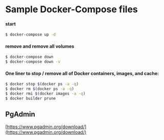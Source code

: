 # Sample Docker-Compose files

#### start

```zsh
$ docker-compose up -d
```

#### remove and remove all volumes

```zsh
$ docker-compose down
$ docker-compose down -v
```

#### One liner to stop / remove all of Docker containers, images, and cache:

```zsh
$ docker stop $(docker ps -a -q)
$ docker rm $(docker ps -a -q)
$ docker rmi $(docker images -a -q)
$ docker builder prune
```

## PgAdmin

[https://www.pgadmin.org/download/](https://www.pgadmin.org/download/)
